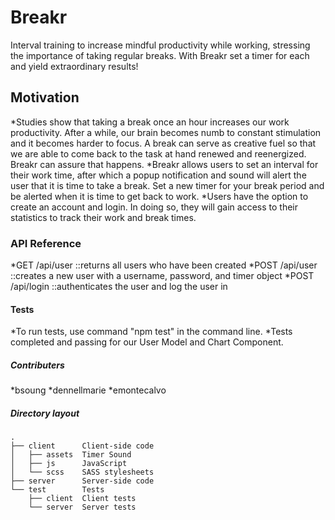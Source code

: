 # Breakr

Interval training to increase mindful productivity while working, stressing the importance of taking regular breaks. With Breakr set a timer for each and yield extraordinary results! 



## Motivation

*Studies show that taking a break once an hour increases our work productivity. After a while, our brain becomes numb to constant stimulation and it becomes harder to focus. A break can serve as creative fuel so that we are able to come back to the task at hand renewed and reenergized. Breakr can assure that happens.
*Breakr allows users to set an interval for their work time, after which a popup notification and sound will alert the user that it is time to take a break. Set a new timer for your break period and be alerted when it is time to get back to work.
*Users have the option to create an account and login. In doing so, they will gain access to their statistics to track their work and break times.



### API Reference

*GET /api/user    ::returns all users who have been created
*POST /api/user   ::creates a new user with a username, password, and timer object
*POST /api/login  ::authenticates the user and log the user in



#### Tests

*To run tests, use command "npm test" in the command line.
*Tests completed and passing for our User Model and Chart Component.



##### Contributers
*bsoung
*dennellmarie
*emontecalvo



##### Directory layout

```
.
├── client      Client-side code
│   ├── assets  Timer Sound
│   ├── js      JavaScript
│   └── scss    SASS stylesheets
├── server      Server-side code
└── test        Tests
    ├── client  Client tests
    └── server  Server tests
```


